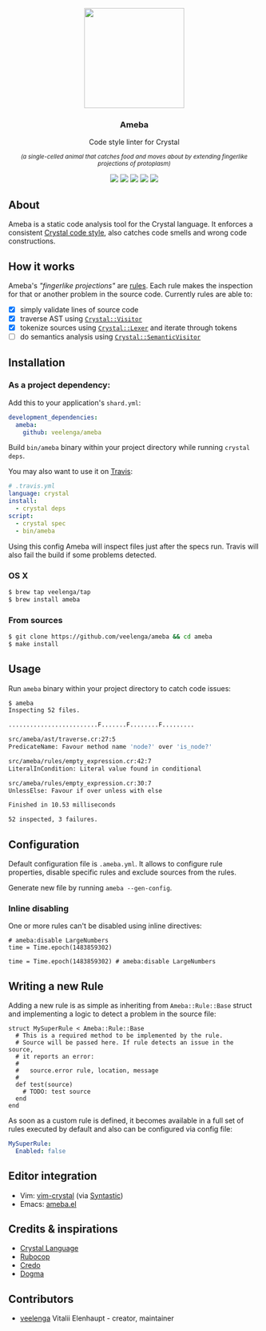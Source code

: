 <p align="center">
  <img src="https://gitcdn.link/repo/veelenga/bin/master/ameba/logo.png" width="200">
  <h3 align="center">Ameba</h3>
  <p align="center">Code style linter for Crystal<p>
  <p align="center">
    <sup>
      <i> (a single-celled animal that catches food and moves about by extending fingerlike projections of protoplasm) </i>
    </sup>
  </p>
  <p align="center">
    <a href="https://travis-ci.org/veelenga/ameba"><img src="https://travis-ci.org/veelenga/ameba.svg?branch=master"></a>
    <a href="https://github.com/veelenga/ameba/releases"><img src="https://img.shields.io/github/release/veelenga/ameba.svg?maxAge=360"></a>
    <a href="https://shards.rocks/badge/github/veelenga/ameba"><img src="https://shards.rocks/badge/github/veelenga/ameba/status.svg"></a>
    <a href="https://github.com/veelenga/ameba/blob/master/LICENSE"><img src="https://img.shields.io/github/license/veelenga/ameba.svg"></a>
  <a href="https://gitter.im/veelenga/ameba?utm_source=badge&utm_medium=badge&utm_campaign=pr-badge"><img src="https://badges.gitter.im/veelenga/ameba.svg"></a>
  </p>
</p>

## About

Ameba is a static code analysis tool for the Crystal language.
It enforces a consistent [Crystal code style](https://crystal-lang.org/docs/conventions/coding_style.html),
also catches code smells and wrong code constructions.

## How it works

Ameba's *"fingerlike projections"* are [rules](src/ameba/rule/). Each rule makes the inspection for that or
another problem in the source code. Currently rules are able to:

- [x] simply validate lines of source code
- [x] traverse AST using [`Crystal::Visitor`](https://github.com/crystal-lang/crystal/blob/1f3e8b0e742b55c1feb5584dc932e87034365f48/src/compiler/crystal/syntax/visitor.cr)
- [x] tokenize sources using [`Crystal::Lexer`](https://github.com/crystal-lang/crystal/blob/1f3e8b0e742b55c1feb5584dc932e87034365f48/src/compiler/crystal/syntax/lexer.cr) and iterate through tokens
- [ ] do semantics analysis using [`Crystal::SemanticVisitor`](https://github.com/crystal-lang/crystal/blob/master/src/compiler/crystal/semantic/semantic_visitor.cr)

## Installation

### As a project dependency:

Add this to your application's `shard.yml`:

```yaml
development_dependencies:
  ameba:
    github: veelenga/ameba
```

Build `bin/ameba` binary within your project directory while running `crystal deps`.

You may also want to use it on [Travis](travis-ci.org):

```yaml
# .travis.yml
language: crystal
install:
  - crystal deps
script:
  - crystal spec
  - bin/ameba
```

Using this config Ameba will inspect files just after the specs run. Travis will also fail
the build if some problems detected.

### OS X

```sh
$ brew tap veelenga/tap
$ brew install ameba
```

### From sources

```sh
$ git clone https://github.com/veelenga/ameba && cd ameba
$ make install
```

## Usage

Run `ameba` binary within your project directory to catch code issues:

```sh
$ ameba
Inspecting 52 files.

.........................F.......F........F.........

src/ameba/ast/traverse.cr:27:5
PredicateName: Favour method name 'node?' over 'is_node?'

src/ameba/rules/empty_expression.cr:42:7
LiteralInCondition: Literal value found in conditional

src/ameba/rules/empty_expression.cr:30:7
UnlessElse: Favour if over unless with else

Finished in 10.53 milliseconds

52 inspected, 3 failures.
```

## Configuration

Default configuration file is `.ameba.yml`.
It allows to configure rule properties, disable specific rules and exclude sources from the rules.

Generate new file by running `ameba --gen-config`.

### Inline disabling

One or more rules can't be disabled using inline directives:

```crystal
# ameba:disable LargeNumbers
time = Time.epoch(1483859302)

time = Time.epoch(1483859302) # ameba:disable LargeNumbers
```

## Writing a new Rule

Adding a new rule is as simple as inheriting from `Ameba::Rule::Base` struct and implementing
a logic to detect a problem in the source file:

```crystal
struct MySuperRule < Ameba::Rule::Base
  # This is a required method to be implemented by the rule.
  # Source will be passed here. If rule detects an issue in the source,
  # it reports an error:
  #
  #   source.error rule, location, message
  #
  def test(source)
    # TODO: test source
  end
end

```

As soon as a custom rule is defined, it becomes available in a full set of rules
executed by default and also can be configured via config file:

```yaml
MySuperRule:
  Enabled: false
```

## Editor integration

 * Vim: [vim-crystal](https://github.com/rhysd/vim-crystal) (via [Syntastic](https://github.com/vim-syntastic/syntastic))
 * Emacs: [ameba.el](https://github.com/veelenga/ameba.el)

## Credits & inspirations

- [Crystal Language](crystal-lang.org)
- [Rubocop](http://rubocop.readthedocs.io/en/latest/)
- [Credo](http://credo-ci.org/)
- [Dogma](https://github.com/lpil/dogma)

## Contributors

- [veelenga](https://github.com/veelenga) Vitalii Elenhaupt - creator, maintainer
